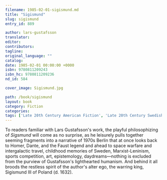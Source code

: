 ```yaml
---
filename: 1985-02-01-sigismund.md
title: "Sigismund"
slug: sigismund
entry_id: 889

author: lars-gustafsson
translator: 
editor: 
contributors: 
tagline: 
original_language: ""
catalog: 
date: 1985-02-01 00:00:00 +0000 
isbn: 9780811209243
isbn_hc: 9780811209236
nd_id: 584

cover_image: Sigismund.jpg

path: /book/sigismund
layout: book
category: Fiction
categories: 
tags: ['Late 20th Century American Fiction', 'Late 20th Century Swedish Fiction']
---
```

To readers familiar with Lars Gustafsson's work, the playful philosophizing of *Sigsmund* will come as no surprise, as he leisurely pulls together seeming fragments into a narrative of 1970s Berlin that at once looks back to Homer, Dante, and the Faust legend and ahead to space warfare and intergalactic travel, childhood memories of Sweden, Marxist-Leninism, sports competition, art, epistemology, daydreams––nothing is excluded from the purview of Gustafsson's lighthearted humanism. And behind it all broods the restless spirit of the author's alter ego, the warring king, Sigismund III of Poland (d. 1632).






